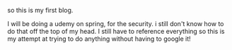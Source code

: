 so this is my first blog. 

I will be doing a udemy on spring, for the security. i still don't know how to do that off the top of my head. I still have to reference everything so this is my attempt at trying to do anything without having to google it!
